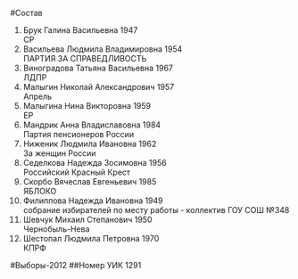 #Состав
1. Брук Галина Васильевна 1947   
    СР
2. Васильева Людмила Владимировна 1954   
    ПАРТИЯ ЗА СПРАВЕДЛИВОСТЬ
3. Виноградова Татьяна Васильевна 1967   
    ЛДПР
4. Малыгин Николай Александрович 1957   
    Апрель
5. Малыгина Нина Викторовна 1959   
    ЕР
6. Мандрик Анна Владиславовна 1984   
    Партия пенсионеров России
7. Ниженик Людмила Ивановна 1962   
    За женщин России
8. Седелкова Надежда Зосимовна 1956   
    Российский Красный Крест
9. Скорбо Вячеслав Евгеньевич 1985   
    ЯБЛОКО
10. Филиппова Надежда Ивановна 1949   
    собрание избирателей по месту работы - коллектив ГОУ СОШ №348
11. Шевчук Михаил Степанович 1950   
    Чернобыль-Нева
12. Шестопал Людмила Петровна 1970   
    КПРФ

#Выборы-2012
##Номер УИК
1291